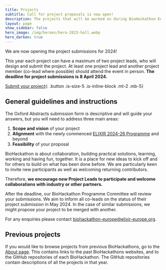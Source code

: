 ```yaml
---
title: Projects
subtitle: Call for project proposals is now open!
description: The projects that will be worked on during BioHackathon Europe 2024.
layout: page
show_sidebar: false
hero_image: /img/heroes/hero-2023-hall.webp
hero_darken: true
---
```


We are now opening the project submissions for 2024! 

This year each project can have a maximum of two project leads, who will design and submit the project. At least one project lead and another project member (co-lead where possible) should attend the event in person. **The deadline for project submissions is 8 April 2024.**

[Submit your project](https://app.oxfordabstracts.com/stages/34082/submitter){: .button .is-size-5 .is-inline-block .mt-2 .mb-5}

## General guidelines and instructions
The Oxford Abstracts submission form is descriptive and will guide your answers, but you will need to address three main areas:

 1. **Scope and vision** of your project
 2. **Alignment** with the newly commenced [ELIXIR 2024-26 Programme](https://elixir-europe.org/about-us/what-we-do/elixir-programme) and beyond
 3. **Feasibility** of your proposal
	
BioHackathon is about collaboration, building practical solutions, learning, working and having fun, together. It is a place for new ideas to kick off and for others to build on what has been done before. We are particularly keen to invite new participants as well as welcoming returning contributors.

Therefore, **we encourage new Project Leads to participate and welcome collaborations with industry or other partners.** 

After the deadline, our BioHackathon Programme Committee will review your submissions. We aim to inform all co-leads on the status of their project submission in May 2024. In the case of similar submissions, we might propose your project to be merged with another.

For any enquiries please contact <biohackathon-europe@elixir-europe.org>. 

## Previous projects
If you would like to browse projects from previous BioHackathons, go to the [About page](/about/). This contains links to the past BioHackathons websites, and to the GitHub repositories of each BioHackathon. The GitHub repositories contain descriptions of all the projects in that year.